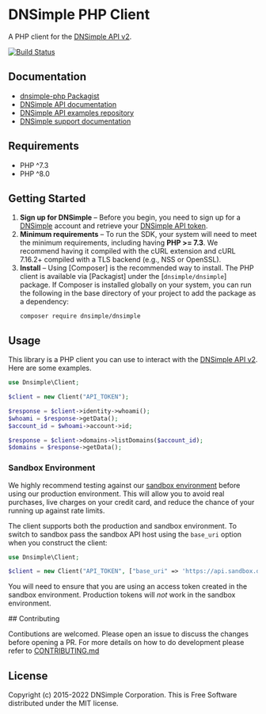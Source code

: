 # DNSimple PHP Client

A PHP client for the [DNSimple API v2](https://developer.dnsimple.com/v2/).

[![Build Status](https://github.com/dnsimple/dnsimple-php/actions/workflows/ci.yml/badge.svg)](https://github.com/dnsimple/dnsimple-php/actions/workflows/ci.yml)

## Documentation

- [dnsimple-php Packagist](https://packagist.org/packages/dnsimple/dnsimple)
- [DNSimple API documentation](https://developer.dnsimple.com/)
- [DNSimple API examples repository](https://github.com/dnsimple/dnsimple-api-examples)
- [DNSimple support documentation](https://support.dnsimple.com/)

## Requirements

- PHP ^7.3
- PHP ^8.0

## Getting Started

1. **Sign up for DNSimple** – Before you begin, you need to
   sign up for a [DNSimple](https://dnsimple.com) account and retrieve your [DNSimple API token](https://developer.dnsimple.com/v2/#authentication).
2. **Minimum requirements** – To run the SDK, your system will need to meet the
   minimum requirements, including having **PHP >= 7.3**.
   We recommend having it compiled with the cURL extension and cURL
   7.16.2+ compiled with a TLS backend (e.g., NSS or OpenSSL).
3. **Install** – Using [Composer] is the recommended way to install. 
   The PHP client is available via [Packagist] under the [`dnsimple/dnsimple`] package. If Composer is installed globally on your system, you can run the following in the base directory of your project to add the package as a dependency:
   ```
   composer require dnsimple/dnsimple
   ```

## Usage

This library is a PHP client you can use to interact with the [DNSimple API v2](https://developer.dnsimple.com/v2/). Here are some examples.

```php
use Dnsimple\Client;

$client = new Client("API_TOKEN");

$response = $client->identity->whoami();
$whoami = $response->getData();
$account_id = $whoami->account->id;

$response = $client->domains->listDomains($account_id);
$domains = $response->getData();
```

### Sandbox Environment

We highly recommend testing against our [sandbox environment](https://developer.dnsimple.com/sandbox/) before using our
production environment. This will allow you to avoid real purchases, live charges on your credit card, and reduce the
chance of your running up against rate limits.

The client supports both the production and sandbox environment. To switch to sandbox pass the sandbox API host using
the `base_uri` option when you construct the client:

```php
use Dnsimple\Client;

$client = new Client("API_TOKEN", ["base_uri" => 'https://api.sandbox.dnsimple.com']);
```

You will need to ensure that you are using an access token created in the sandbox environment.
Production tokens will *not* work in the sandbox environment.

## Contributing

Contibutions are welcomed. Please open an issue to discuss the changes before opening a PR. For more details on how to do development please refer to [CONTRIBUTING.md](CONTRIBUTING.md)

## License

Copyright (c) 2015-2022 DNSimple Corporation. This is Free Software distributed under the MIT license.
